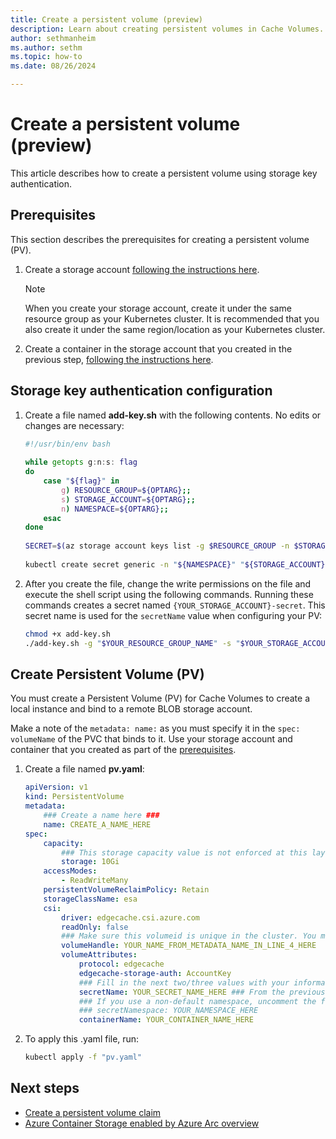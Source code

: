```yaml
---
title: Create a persistent volume (preview)
description: Learn about creating persistent volumes in Cache Volumes.
author: sethmanheim
ms.author: sethm
ms.topic: how-to
ms.date: 08/26/2024

---
```


# Create a persistent volume (preview)

This article describes how to create a persistent volume using storage key authentication.

## Prerequisites

This section describes the prerequisites for creating a persistent volume (PV).

1. Create a storage account [following the instructions here](/azure/storage/common/storage-account-create?tabs=azure-portal).

   > [!NOTE]
   > When you create your storage account, create it under the same resource group as your Kubernetes cluster. It is recommended that you also create it under the same region/location as your Kubernetes cluster.

1. Create a container in the storage account that you created in the previous step, [following the instructions here](/azure/storage/blobs/storage-quickstart-blobs-portal#create-a-container).

## Storage key authentication configuration

1. Create a file named **add-key.sh** with the following contents. No edits or changes are necessary:

   ```bash
   #!/usr/bin/env bash
    
   while getopts g:n:s: flag
   do
       case "${flag}" in
           g) RESOURCE_GROUP=${OPTARG};;
           s) STORAGE_ACCOUNT=${OPTARG};;
           n) NAMESPACE=${OPTARG};;
       esac
   done
    
   SECRET=$(az storage account keys list -g $RESOURCE_GROUP -n $STORAGE_ACCOUNT --query [0].value --output tsv)
    
   kubectl create secret generic -n "${NAMESPACE}" "${STORAGE_ACCOUNT}"-secret --from-literal=azurestorageaccountkey="${SECRET}" --from-literal=azurestorageaccountname="${STORAGE_ACCOUNT}"
   ```

1. After you create the file, change the write permissions on the file and execute the shell script using the following commands. Running these commands creates a secret named `{YOUR_STORAGE_ACCOUNT}-secret`. This secret name is used for the `secretName` value when configuring your PV:

   ```bash
   chmod +x add-key.sh
   ./add-key.sh -g "$YOUR_RESOURCE_GROUP_NAME" -s "$YOUR_STORAGE_ACCOUNT_NAME" -n "$YOUR_KUBERNETES_NAMESPACE"
   ```

## Create Persistent Volume (PV)

You must create a Persistent Volume (PV) for Cache Volumes to create a local instance and bind to a remote BLOB storage account.

Make a note of the `metadata: name:` as you must specify it in the `spec: volumeName` of the PVC that binds to it. Use your storage account and container that you created as part of the [prerequisites](#prerequisites).

1. Create a file named **pv.yaml**:

   ```yaml
   apiVersion: v1
   kind: PersistentVolume
   metadata:
       ### Create a name here ###
       name: CREATE_A_NAME_HERE
   spec:
       capacity:
           ### This storage capacity value is not enforced at this layer. ###
           storage: 10Gi
       accessModes:
           - ReadWriteMany
       persistentVolumeReclaimPolicy: Retain
       storageClassName: esa
       csi:
           driver: edgecache.csi.azure.com
           readOnly: false
           ### Make sure this volumeid is unique in the cluster. You must specify it in the spec:volumeName of the PVC. ###
           volumeHandle: YOUR_NAME_FROM_METADATA_NAME_IN_LINE_4_HERE
           volumeAttributes:
               protocol: edgecache
               edgecache-storage-auth: AccountKey
               ### Fill in the next two/three values with your information. ###
               secretName: YOUR_SECRET_NAME_HERE ### From the previous step, this name is "{YOUR_STORAGE_ACCOUNT}-secret" ###
               ### If you use a non-default namespace, uncomment the following line and add your namespace. ###
               ### secretNamespace: YOUR_NAMESPACE_HERE
               containerName: YOUR_CONTAINER_NAME_HERE
   ```

1. To apply this .yaml file, run:

   ```bash
   kubectl apply -f "pv.yaml"
   ```

## Next steps

- [Create a persistent volume claim](create-pvc.md)
- [Azure Container Storage enabled by Azure Arc overview](overview.md)
